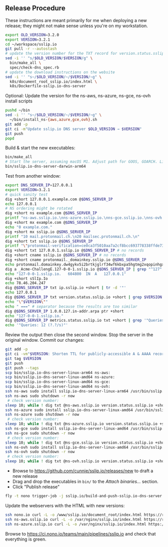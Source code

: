 ## Release Procedure

These instructions are meant primarily for me when deploying a new release;
they might not make sense unless you're on my workstation.

```bash
export OLD_VERSION=3.2.0
export VERSION=3.2.1
cd ~/workspace/sslip.io
git pull -r --autostash
# update the version number for the TXT record for version.status.sslip.io
sed -i '' "s/$OLD_VERSION/$VERSION/g" \
  bin/make_all \
  spec/check-dns_spec.rb
# update the download instructions on the website
sed -i '' "s~/$OLD_VERSION/~/$VERSION/~g" \
  k8s/document_root_sslip.io/index.html \
  k8s/Dockerfile-sslip.io-dns-server
```

Optional: Update the version for the ns-aws, ns-azure, ns-gce, ns-ovh install scripts

```bash
pushd ~/bin
sed -i '' "s~/$OLD_VERSION/~/$VERSION/~g" \
  ~/bin/install_ns-{aws,azure,gce,ovh}.sh
git add -p
git ci -m"Update sslip.io DNS server $OLD_VERSION → $VERSION"
git push
popd
```

Build & start the new executables:

```bash
bin/make_all
# Start the server, assuming macOS M1. Adjust path for GOOS, GOARCH. Linux requires `sudo`
bin/sslip.io-dns-server-darwin-arm64
```

Test from another window:

```bash
export DNS_SERVER_IP=127.0.0.1
export VERSION=3.2.1
# quick sanity test
dig +short 127.0.0.1.example.com @$DNS_SERVER_IP
echo 127.0.0.1
# NS ordering might be rotated
dig +short ns example.com @$DNS_SERVER_IP
printf "ns-aws.sslip.io.\nns-azure.sslip.io.\nns-gce.sslip.io.\nns-ovh.sslip.io.\n"
dig +short mx example.com @$DNS_SERVER_IP
echo "0 example.com."
dig +short mx sslip.io @$DNS_SERVER_IP
printf "10 mail.protonmail.ch.\n20 mailsec.protonmail.ch.\n"
dig +short txt sslip.io @$DNS_SERVER_IP
printf "\"protonmail-verification=ce0ca3f5010aa7a2cf8bcc693778338ffde73e26\"\n\"v=spf1 include:_spf.protonmail.ch mx ~all\"\n"
dig +short txt 127.0.0.1.sslip.io @$DNS_SERVER_IP # no records
dig +short cname sslip.io @$DNS_SERVER_IP # no records
dig +short cname protonmail._domainkey.sslip.io @$DNS_SERVER_IP
echo protonmail.domainkey.dw4gykv5i2brtkjglrf34wf6kbxpa5hgtmg2xqopinhgxn5axo73a.domains.proton.ch.
dig a _Acme-ChallengE.127-0-0-1.sslip.io @$DNS_SERVER_IP | grep "^127"
echo "127-0-0-1.sslip.io.	604800	IN	A	127.0.0.1"
dig +short sSlIp.Io
echo 78.46.204.247
dig @$DNS_SERVER_IP txt ip.sslip.io +short | tr -d '"'
echo 127.0.0.1
dig @$DNS_SERVER_IP txt version.status.sslip.io +short | grep $VERSION
echo "\"$VERSION\""
echo " ===" # separator because the results are too similar
dig @$DNS_SERVER_IP 1.0.0.127.in-addr.arpa ptr +short
echo "127-0-0-1.sslip.io."
dig @$DNS_SERVER_IP metrics.status.sslip.io txt +short | grep '"Queries: '
echo '"Queries: 12 (?.?/s)"'
```

Review the output then close the second window. Stop the server in the
original window. Commit our changes:

```bash
git add -p
git ci -vm"$VERSION: Shorten TTL for publicly-accessible A & AAAA records"
git tag $VERSION
git push
git push --tags
scp bin/sslip.io-dns-server-linux-arm64 ns-aws:
scp bin/sslip.io-dns-server-linux-amd64 ns-azure:
scp bin/sslip.io-dns-server-linux-amd64 ns-gce:
scp bin/sslip.io-dns-server-linux-amd64 ns-ovh:
ssh ns-aws sudo install sslip.io-dns-server-linux-arm64 /usr/bin/sslip.io-dns-server
ssh ns-aws sudo shutdown -r now
 # check version number:
sleep 10; while ! dig txt @ns-aws.sslip.io version.status.sslip.io +short; do sleep 5; done # wait until it's back up before rebooting ns-azure
ssh ns-azure sudo install sslip.io-dns-server-linux-amd64 /usr/bin/sslip.io-dns-server
ssh ns-azure sudo shutdown -r now
 # check version number:
sleep 10; while ! dig txt @ns-azure.sslip.io version.status.sslip.io +short; do sleep 5; done # wait until it's back up before rebooting ns-azure
ssh ns-gce sudo install sslip.io-dns-server-linux-amd64 /usr/bin/sslip.io-dns-server
ssh ns-gce sudo shutdown -r now
 # check version number:
sleep 10; while ! dig txt @ns-gce.sslip.io version.status.sslip.io +short; do sleep 5; done # wait until it's back up before rebooting ns-gce
ssh ns-ovh sudo install sslip.io-dns-server-linux-amd64 /usr/bin/sslip.io-dns-server
ssh ns-ovh sudo shutdown -r now
 # check version number:
sleep 10; while ! dig txt @ns-ovh.sslip.io version.status.sslip.io +short; do sleep 5; done # wait until it's back up before rebooting ns-ovh
```

- Browse to <https://github.com/cunnie/sslip.io/releases/new> to draft a new release
- Drag and drop the executables in `bin/` to the _Attach binaries..._ section.
- Click "Publish release"

```bash
fly -t nono trigger-job -j sslip.io/build-and-push-sslip.io-dns-server
```

Update the webservers with the HTML with new versions:

```bash
ssh nono.io curl -L -o /www/sslip.io/document_root/index.html https://raw.githubusercontent.com/cunnie/sslip.io/main/k8s/document_root_sslip.io/index.html
ssh ns-aws.sslip.io curl -L -o /var/nginx/sslip.io/index.html https://raw.githubusercontent.com/cunnie/sslip.io/main/k8s/document_root_sslip.io/index.html
ssh ns-azure.sslip.io curl -L -o /var/nginx/sslip.io/index.html https://raw.githubusercontent.com/cunnie/sslip.io/main/k8s/document_root_sslip.io/index.html
```

Browse to <https://ci.nono.io/teams/main/pipelines/sslip.io> and check that everything is green.
